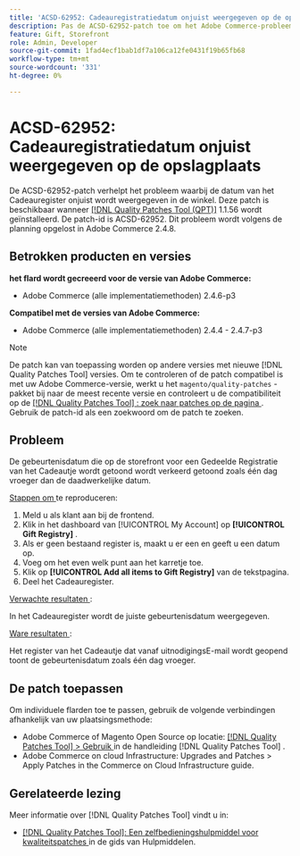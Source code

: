 ```yaml
---
title: 'ACSD-62952: Cadeauregistratiedatum onjuist weergegeven op de opslagplaats'
description: Pas de ACSD-62952-patch toe om het Adobe Commerce-probleem op te lossen waarbij de datum van het Cadeauregister onjuist wordt weergegeven in de winkel.
feature: Gift, Storefront
role: Admin, Developer
source-git-commit: 1fad4ecf1bab1df7a106ca12fe0431f19b65fb68
workflow-type: tm+mt
source-wordcount: '331'
ht-degree: 0%

---
```



# ACSD-62952: Cadeauregistratiedatum onjuist weergegeven op de opslagplaats

De ACSD-62952-patch verhelpt het probleem waarbij de datum van het Cadeauregister onjuist wordt weergegeven in de winkel. Deze patch is beschikbaar wanneer [[!DNL Quality Patches Tool (QPT)]](/help/tools/quality-patches-tool/quality-patches-tool-to-self-serve-quality-patches.md) 1.1.56 wordt geïnstalleerd. De patch-id is ACSD-62952. Dit probleem wordt volgens de planning opgelost in Adobe Commerce 2.4.8.

## Betrokken producten en versies

**het flard wordt gecreeerd voor de versie van Adobe Commerce:**

* Adobe Commerce (alle implementatiemethoden) 2.4.6-p3

**Compatibel met de versies van Adobe Commerce:**

* Adobe Commerce (alle implementatiemethoden) 2.4.4 - 2.4.7-p3

>[!NOTE]
>
>De patch kan van toepassing worden op andere versies met nieuwe [!DNL Quality Patches Tool] versies. Om te controleren of de patch compatibel is met uw Adobe Commerce-versie, werkt u het `magento/quality-patches` -pakket bij naar de meest recente versie en controleert u de compatibiliteit op de [[!DNL Quality Patches Tool] : zoek naar patches op de pagina ](https://experienceleague.adobe.com/tools/commerce-quality-patches/index.html?lang=nl-NL) . Gebruik de patch-id als een zoekwoord om de patch te zoeken.

## Probleem

De gebeurtenisdatum die op de storefront voor een Gedeelde Registratie van het Cadeautje wordt getoond wordt verkeerd getoond zoals één dag vroeger dan de daadwerkelijke datum.

<u> Stappen om </u> te reproduceren:

1. Meld u als klant aan bij de frontend.
1. Klik in het dashboard van [!UICONTROL My Account] op **[!UICONTROL Gift Registry]** .
1. Als er geen bestaand register is, maakt u er een en geeft u een datum op.
1. Voeg om het even welk punt aan het karretje toe.
1. Klik op **[!UICONTROL Add all items to Gift Registry]** van de tekstpagina.
1. Deel het Cadeauregister.

<u> Verwachte resultaten </u>:

In het Cadeauregister wordt de juiste gebeurtenisdatum weergegeven.

<u> Ware resultaten </u>:

Het register van het Cadeautje dat vanaf uitnodigingsE-mail wordt geopend toont de gebeurtenisdatum zoals één dag vroeger.

## De patch toepassen

Om individuele flarden toe te passen, gebruik de volgende verbindingen afhankelijk van uw plaatsingsmethode:

* Adobe Commerce of Magento Open Source op locatie: [[!DNL Quality Patches Tool]  > Gebruik ](/help/tools/quality-patches-tool/usage.md) in de handleiding [!DNL Quality Patches Tool] .
* Adobe Commerce on cloud Infrastructure: Upgrades and Patches > Apply Patches in the Commerce on Cloud Infrastructure guide.

## Gerelateerde lezing

Meer informatie over [!DNL Quality Patches Tool] vindt u in:

* [[!DNL Quality Patches Tool]: Een zelfbedieningshulpmiddel voor kwaliteitspatches ](/help/tools/quality-patches-tool/quality-patches-tool-to-self-serve-quality-patches.md) in de gids van Hulpmiddelen.

